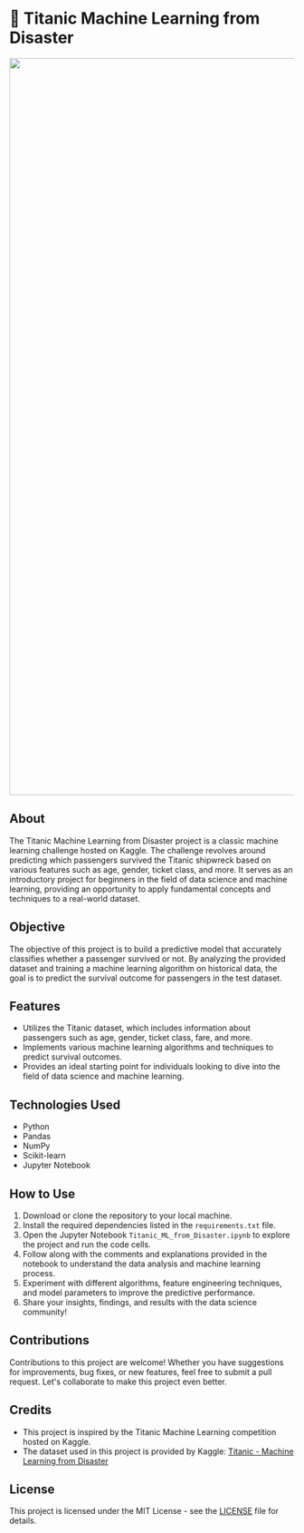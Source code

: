 # 🚢 Titanic Machine Learning from Disaster
<center><img src="https://images-wixmp-ed30a86b8c4ca887773594c2.wixmp.com/f/ca6c7bc7-3c52-482a-9d4c-5043d91da7c3/dfpb7y1-bfff4c04-4e77-4af6-bda0-a8060abb8097.png/v1/fill/w_900,h_1303,q_80,strp/my_titanic_poster_2023_editon_by_doodle_for_adventure_dfpb7y1-fullview.jpg?token=eyJ0eXAiOiJKV1QiLCJhbGciOiJIUzI1NiJ9.eyJzdWIiOiJ1cm46YXBwOjdlMGQxODg5ODIyNjQzNzNhNWYwZDQxNWVhMGQyNmUwIiwiaXNzIjoidXJuOmFwcDo3ZTBkMTg4OTgyMjY0MzczYTVmMGQ0MTVlYTBkMjZlMCIsIm9iaiI6W1t7ImhlaWdodCI6Ijw9MTMwMyIsInBhdGgiOiJcL2ZcL2NhNmM3YmM3LTNjNTItNDgyYS05ZDRjLTUwNDNkOTFkYTdjM1wvZGZwYjd5MS1iZmZmNGMwNC00ZTc3LTRhZjYtYmRhMC1hODA2MGFiYjgwOTcucG5nIiwid2lkdGgiOiI8PTkwMCJ9XV0sImF1ZCI6WyJ1cm46c2VydmljZTppbWFnZS5vcGVyYXRpb25zIl19.F4woajhvJRW4DDE3vk1GnDTVZ_-NKewPb2_IjUn4q2E" width="900" height="1300"></center>

## About
The Titanic Machine Learning from Disaster project is a classic machine learning challenge hosted on Kaggle. The challenge revolves around predicting which passengers survived the Titanic shipwreck based on various features such as age, gender, ticket class, and more. It serves as an introductory project for beginners in the field of data science and machine learning, providing an opportunity to apply fundamental concepts and techniques to a real-world dataset.

## Objective
The objective of this project is to build a predictive model that accurately classifies whether a passenger survived or not. By analyzing the provided dataset and training a machine learning algorithm on historical data, the goal is to predict the survival outcome for passengers in the test dataset.

## Features
- Utilizes the Titanic dataset, which includes information about passengers such as age, gender, ticket class, fare, and more.
- Implements various machine learning algorithms and techniques to predict survival outcomes.
- Provides an ideal starting point for individuals looking to dive into the field of data science and machine learning.

## Technologies Used
- Python
- Pandas
- NumPy
- Scikit-learn
- Jupyter Notebook

## How to Use
1. Download or clone the repository to your local machine.
2. Install the required dependencies listed in the `requirements.txt` file.
3. Open the Jupyter Notebook `Titanic_ML_from_Disaster.ipynb` to explore the project and run the code cells.
4. Follow along with the comments and explanations provided in the notebook to understand the data analysis and machine learning process.
5. Experiment with different algorithms, feature engineering techniques, and model parameters to improve the predictive performance.
6. Share your insights, findings, and results with the data science community!

## Contributions
Contributions to this project are welcome! Whether you have suggestions for improvements, bug fixes, or new features, feel free to submit a pull request. Let's collaborate to make this project even better.

## Credits
- This project is inspired by the Titanic Machine Learning competition hosted on Kaggle.
- The dataset used in this project is provided by Kaggle: [Titanic - Machine Learning from Disaster](https://www.kaggle.com/c/titanic)

## License
This project is licensed under the MIT License - see the [LICENSE](LICENSE) file for details.

